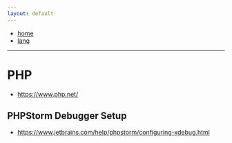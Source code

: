 ```yaml
---
layout: default
---
```

- [home](/index.md)
- [lang](/lang.md)

---
# PHP
- <https://www.php.net/>

## PHPStorm Debugger Setup
- <https://www.jetbrains.com/help/phpstorm/configuring-xdebug.html>
